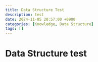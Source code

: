 ```yaml
---
title: Data Structure Test
description: test
date: 2024-11-05 20:57:00 +0900
categories: [Knowledge, Data Structure]
tags: []
---
```


# Data Structure test
